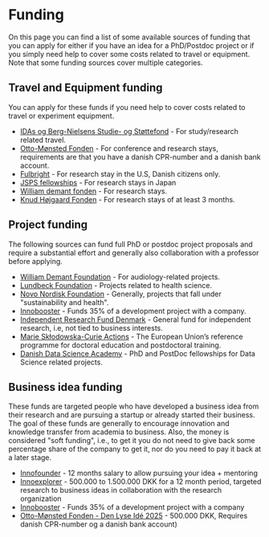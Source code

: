 # Funding
On this page you can find a list of some available sources of funding that you can apply for either if you have an idea for a PhD/Postdoc project or if you simply need help to cover some costs related to travel or equipment.
Note that some funding sources cover multiple categories.

## Travel and Equipment funding
You can apply for these funds if you need help to cover costs related to travel or experiment equipment.

* [IDAs og Berg-Nielsens Studie- og Støttefond](https://ida.dk/om-ida/organisation/fonde-og-legater/stoette-til-faerdiguddannede-ingenioerer-og-phd-studerende#id-as-og-berg-nielsens-studie-og-stoettefond) - For study/research related travel. 
* [Otto-Mønsted Fonden](https://omfonden.dk/ansoegning/) - For conference and research stays, requirements are that you have a danish CPR-number and a danish bank account.
* [Fulbright](https://fulbrightcenter.dk/go-to-the-us/) - For research stay in the U.S, Danish citizens only.
* [JSPS fellowships](https://www.jsps.go.jp/english/e-inv_researchers/) - For research stays in Japan
* [William demant fonden](https://www.williamdemantfonden.dk/how-to-apply) - For research stays.
* [Knud Højgaard Fonden](https://www.khf.dk/) - For research stays of at least 3 months.

## Project funding
The following sources can fund full PhD or postdoc project proposals and require a substantial effort and generally also collaboration with a professor before applying.

* [William Demant Foundation](https://www.williamdemantfonden.dk/how-to-apply) - For audiology-related projects.
* [Lundbeck Foundation](https://lundbeckfonden.com/grants-prizes) - Projects related to health science.
* [Novo Nordisk Foundation](https://novonordiskfonden.dk/en/) - Generally, projects that fall under "sustainability and health".
* [Innobooster](https://innovationsfonden.dk/da/p/innobooster) - Funds 35% of a development project with a company.
* [Independent Research Fund Denmark](https://dff.dk/en) - General fund for independent research, i.e, not tied to business interests.
* [Marie Skłodowska-Curie Actions](https://marie-sklodowska-curie-actions.ec.europa.eu/about-marie-sklodowska-curie-actions) - The European Union’s reference programme for doctoral education and postdoctoral training.
* [Danish Data Science Academy](https://ddsa.dk/fellowships/) - PhD and PostDoc fellowships for Data Science related projects.

## Business idea funding
These funds are targeted people who have developed a business idea from their research and are pursuing a startup or already started their business.
The goal of these funds are generally to encourage innovation and knowledge transfer from academia to business. 
Also, the money is considered "soft funding", i.e., to get it you do not need to give back some percentage share of the company to get it, nor do you need to pay it back at a later stage.

* [Innofounder](https://innovationsfonden.dk/da/p/innofounder) - 12 months salary to allow pursuing your idea + mentoring
* [Innoexplorer](https://innovationsfonden.dk/da/p/innoexplorer) - 500.000 to 1.500.000 DKK for a 12 month period, targeted research to business ideas in collaboration with the research organization
* [Innobooster](https://innovationsfonden.dk/da/p/innobooster) - Funds 35% of a development project with a company 
* [Otto-Mønsted Fonden - Den Lyse Idé 2025](https://omfonden.dk/ansoegning/) - 500.000 DKK, Requires danish CPR-number og a danish bank account)


